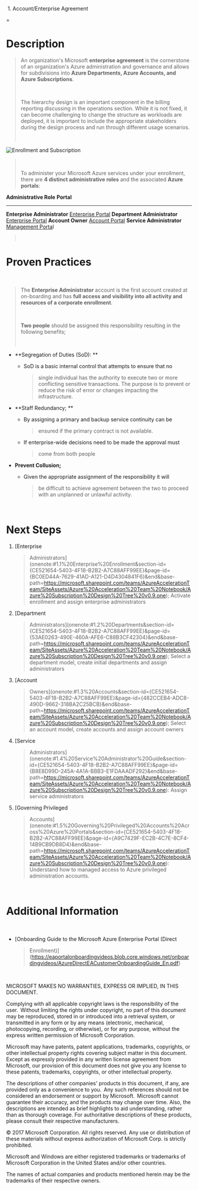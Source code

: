 
 1\. Account/Enterprise Agreement

=

Description
===========

> An organization's Microsoft **enterprise agreement** is the
> cornerstone of an organization\'s Azure administration and governance
> and allows for subdivisions into **Azure Departments, Azure Accounts,
> and Azure Subscriptions**.
>
>  
>
> The hierarchy design is an important component in the billing
> reporting discussing in the operations section. While it is not fixed,
> it can become challenging to change the structure as workloads are
> deployed, it is important to include the appropriate stakeholders
> during the design process and run through different usage scenarios.
>
>  
>
![Enrollment and Subscription](./enrollement-subcriptions-model.png)

>  
>
> To administer your Microsoft Azure services under your enrollment,
> there are **4 distinct administrative roles** and the associated
> **Azure portals**:

  **Administrative Role**        **Portal**
  ------------------------------ ----------------------------------------------
  **Enterprise Administrator**   [Enterprise Portal](https://ea.azure.com)
  **Department Administrator**   [Enterprise Portal](https://ea.azure.com)
  **Account Owner**              [Account Portal](http://account.azure.com)
  **Service Administrator**      [Management Porta](http://portal.azure.com)l

>  

Proven Practices
================

 

> The **Enterprise Administrator** account is the first account created
> at on-boarding and has **full access and visibility into all activity
> and resources of a corporate enrollment**.
>
>  
>
> **Two people** should be assigned this responsibility resulting in the
> following benefits;
>
>  

-   **Segregation of Duties (SoD): **

    -   SoD is a basic internal control that attempts to ensure that no
        > single individual has the authority to execute two or more
        > conflicting sensitive transactions. The purpose is to prevent
        > or reduce the risk of error or changes impacting the
        > infrastructure.

-   **Staff Redundancy; **

    -   By assigning a primary and backup service continuity can be
        > ensured if the primary contract is not available.

    -   If enterprise-wide decisions need to be made the approval must
        > come from both people

-   **Prevent Collusion;**

    -   Given the appropriate assignment of the responsibility it will
        > be difficult to achieve agreement between the two to proceed
        > with an unplanned or unlawful activity.

 

Next Steps
==========

1.  [Enterprise
    > Administrators](onenote:#1.1%20Enterprise%20Enrollment&section-id={CE521654-5403-4F18-B2B2-A7C88AFF99EE}&page-id={BC0ED44A-7629-41AD-A121-D4D4304841F6}&end&base-path=https://microsoft.sharepoint.com/teams/AzureAccelerationTeam/SiteAssets/Azure%20Acceleration%20Team%20Notebook/Azure%20Subscription%20Design%20Tree%20v0.9.one);
    > Activate enrollment and assign enterprise administrators

2.  [Department
    > Administrators](onenote:#1.2%20Departments&section-id={CE521654-5403-4F18-B2B2-A7C88AFF99EE}&page-id={53AE0263-490E-460A-AFE6-C88B3CF42304}&end&base-path=https://microsoft.sharepoint.com/teams/AzureAccelerationTeam/SiteAssets/Azure%20Acceleration%20Team%20Notebook/Azure%20Subscription%20Design%20Tree%20v0.9.one);
    > Select a department model, create initial departments and assign
    > administrators

3.  [Account
    > Owners](onenote:#1.3%20Accounts&section-id={CE521654-5403-4F18-B2B2-A7C88AFF99EE}&page-id={482CCEB4-ADC8-490D-9662-318BA2C25BCB}&end&base-path=https://microsoft.sharepoint.com/teams/AzureAccelerationTeam/SiteAssets/Azure%20Acceleration%20Team%20Notebook/Azure%20Subscription%20Design%20Tree%20v0.9.one);
    > Select an account model, create accounts and assign account owners

4.  [Service
    > Administrators](onenote:#1.4%20Service%20Administrator%20Guide&section-id={CE521654-5403-4F18-B2B2-A7C88AFF99EE}&page-id={B8E8D99D-245A-4A1A-BBB3-E1FDAAADF292}&end&base-path=https://microsoft.sharepoint.com/teams/AzureAccelerationTeam/SiteAssets/Azure%20Acceleration%20Team%20Notebook/Azure%20Subscription%20Design%20Tree%20v0.9.one):
    > Assign service administrators

5.  [Governing Privileged
    > Accounts](onenote:#1.5%20Governing%20Privileged%20Accounts%20Across%20Azure%20Portals&section-id={CE521654-5403-4F18-B2B2-A7C88AFF99EE}&page-id={A9C7429F-EC2B-4C7E-8CF4-14B9CB9DB8D4}&end&base-path=https://microsoft.sharepoint.com/teams/AzureAccelerationTeam/SiteAssets/Azure%20Acceleration%20Team%20Notebook/Azure%20Subscription%20Design%20Tree%20v0.9.one):
    > Understand how to managed access to Azure privileged
    > administration accounts.

 

Additional Information
======================

 

-   [Onboarding Guide to the Microsoft Azure Enterprise Portal (Direct
    > Enrollment)](https://eaportalonboardingvideos.blob.core.windows.net/onboardingvideos/AzureDirectEACustomerOnboardingGuide_En.pdf)

 

MICROSOFT MAKES NO WARRANTIES, EXPRESS OR IMPLIED, IN THIS DOCUMENT.  

Complying with all applicable copyright laws is the responsibility of
the user.  Without limiting the rights under copyright, no part of this
document may be reproduced, stored in or introduced into a retrieval
system, or transmitted in any form or by any means (electronic,
mechanical, photocopying, recording, or otherwise), or for any purpose,
without the express written permission of Microsoft Corporation.  

Microsoft may have patents, patent applications, trademarks, copyrights,
or other intellectual property rights covering subject matter in this
document.  Except as expressly provided in any written license agreement
from Microsoft, our provision of this document does not give you any
license to these patents, trademarks, copyrights, or other intellectual
property.  

The descriptions of other companies' products in this document, if any,
are provided only as a convenience to you.  Any such references should
not be considered an endorsement or support by Microsoft.  Microsoft
cannot guarantee their accuracy, and the products may change over time.
Also, the descriptions are intended as brief highlights to aid
understanding, rather than as thorough coverage. For authoritative
descriptions of these products, please consult their respective
manufacturers. 

© 2017 Microsoft Corporation. All rights reserved. Any use or
distribution of these materials without express authorization of
Microsoft Corp. is strictly prohibited. 

Microsoft and Windows are either registered trademarks or trademarks of
Microsoft Corporation in the United States and/or other countries. 

The names of actual companies and products mentioned herein may be the
trademarks of their respective owners. 

 

 


